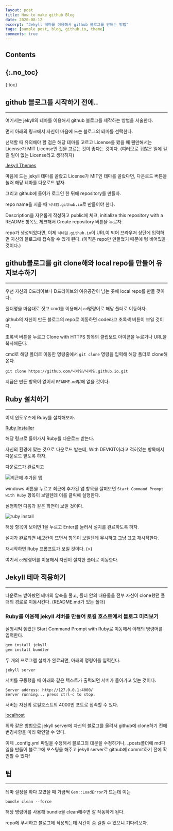 ```yaml
---
layout: post
title: How to make github Blog
date: 2020-08-12
excerpt: "Jekyll 테마를 이용해서 github 블로그를 만드는 방법"
tags: [sample post, blog, github.io, theme]
comments: true
---
```


## Contents
{:.no_toc}
---

{:toc}

## github 블로그를 시작하기 전에..

---

여기서는 jekyll의 테마를 이용해서 github 블로그를 제작하는 방법을 서술한다.

먼저 아래의 링크에서 자신이 마음에 드는 블로그의 테마를 선택한다.

선택할 때 유의해야 할 점은 해당 테마를 고르고 License를 봤을 때 웬만해서는 License가 MIT License인 것을 고르는 것이 좋다는 것이다. (여러모로 귀찮은 일에 걸릴 일이 없는 License라고 생각하자)

[Jekyll Themes](http://jekyllthemes.org/)

마음에 드는 jekyll 테마를 골랐고 License가 MIT인 테마를 골랐다면, 다운로드 버튼을 눌러 해당 테마를 다운로드 받자.

그리고 github에 들어가 로그인 한 뒤에 repository를 만들자.

repo name을 지을 때 `닉네임.github.io`로 만들어야 한다.

Description을 자유롭게 작성하고 public에 체크, initialize this repository with a README 항목도 체크해서 Create repository 버튼을 누르자.

repo가 생성되었다면, 이제 `닉네임.github.io`이 URL이 되어 브라우저 상단에 입력하면 자신의 블로그에 접속할 수 있게 된다. (아직은 repo만 만들었기 때문에 텅 비어있을 것이다.) 

## github블로그를 git clone해와 local repo를 만들어 유지보수하기

---

우선 자신의 C드라이브나 D드라이브의 여유공간이 남는 곳에 local repo를 만들 것이다.

폴더명을 마음대로 짓고 cmd를 이용해서 `cd`명령어로 해당 폴더로 이동하자.

github의 자신이 만든 블로그의 repo로 이동하면 code라고 초록색 버튼이 보일 것이다.

초록색 버튼을 누르고 Clone with HTTPS 항목의 클립보드 아이콘을 누르거나 URL을 복사해둔다.

cmd로 해당 폴더로 이동한 명령줄에서 `git clone` 명령을 입력해 해당 폴더로 clone해온다.

```
git clone https://github.com/닉네임/닉네임.github.io.git
```

지금은 만든 항목이 없어서 `README.md`밖에 없을 것이다.

## Ruby 설치하기

---

이제 윈도우즈에 Ruby를 설치해보자.

[Ruby Installer](https://rubyinstaller.org/downloads/)

해당 링크로 들어가서 Ruby를 다운로드 받는다.

자신의 환경에 맞는 것으로 다운로드 받는데, With DEVKIT이라고 적혀있는 항목에서 다운로드 받도록 하자.

다운로드가 완료되고 

![최근에 추가된 앱](https://user-images.githubusercontent.com/40714505/89969635-e2b36e00-dc91-11ea-8905-00234909701f.png)

windows 버튼을 누르고 최근에 추가된 앱 항목을 살펴보면 `Start Command Prompt with Ruby` 항목이 보일텐데 이를 클릭해 실행한다.

실행하면 다음과 같은 화면이 보일 것이다.

![ruby install](https://user-images.githubusercontent.com/40714505/89969649-ed6e0300-dc91-11ea-9950-01e27d21ae12.PNG)

해당 항목이 보이면 1을 누르고 Enter를 눌러서 설치를 완료하도록 하자.

설치가 완료되면 네모칸이 뜨면서 항목이 보일텐데 무시하고 그냥 끄고 재시작한다.

재시작하면 Ruby 프롬프트가 보일 것이다. (>)

여기서 `cd`명령어를 이용해서 자신이 설치한 폴더로 이동한다.

## Jekyll 테마 적용하기

---

다운로드 받아놨던 테마의 압축을 풀고, 폴더 안의 내용물을 전부 자신이 clone했던 폴더의 경로로 이동시킨다. (README.md가 있는 폴더)

### Ruby를 이용해 jekyll 서버를 만들어 로컬 호스트에서 블로그 미리보기

실행시켜 놓았던 Start Command Prompt with Ruby로 이동해서 아래의 명령어를 입력한다.

```ruby
gem install jekyll
gem install bundler
```

두 개의 프로그램 설치가 완료되면, 아래의 명령어를 입력한다.

```ruby
jekyll server
```

서버를 구동했을 때 아래와 같은 텍스트가 출력되면 서버가 돌아가고 있는 것이다.

```
Server address: http://127.0.0.1:4000/
Server running... press ctrl-c to stop.
```

서버는 자신의 로컬호스트의 4000번 포트로 접속할 수 있다.

[localhost](http://localhost:4000/)

위와 같은 방법으로 jekyll server에 자신의 블로그를 올려서 github에 clone하기 전에 변경사항을 미리 확인할 수 있다.

이제 _config.yml 파일을 수정해서 블로그의 대문을 수정하거나, _posts폴더에 md파일을 만들어 블로그에 포스팅을 해주고 jekyll server로 github에 commit하기 전에 확인할 수 있다!

## 팁

---

테마 설정을 하다 꼬였을 때 가끔씩 `Gem::LoadError`가 뜨는데 이는

```
bundle clean --force
```

해당 명령어를 사용해 bundle을 clean해주면 잘 작동하게 된다.

repo에 푸시하고 블로그에 적용되는데 시간이 좀 걸릴 수 있으니 기다려보자.
